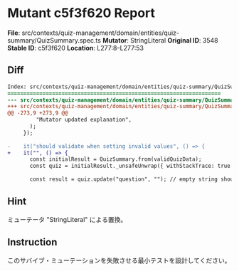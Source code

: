 # Mutant c5f3f620 Report

**File**: src/contexts/quiz-management/domain/entities/quiz-summary/QuizSummary.spec.ts
**Mutator**: StringLiteral
**Original ID**: 3548
**Stable ID**: c5f3f620
**Location**: L277:8–L277:53

## Diff

```diff
Index: src/contexts/quiz-management/domain/entities/quiz-summary/QuizSummary.spec.ts
===================================================================
--- src/contexts/quiz-management/domain/entities/quiz-summary/QuizSummary.spec.ts	original
+++ src/contexts/quiz-management/domain/entities/quiz-summary/QuizSummary.spec.ts	mutated #3548
@@ -273,9 +273,9 @@
         "Mutator updated explanation",
       );
     });
 
-    it("should validate when setting invalid values", () => {
+    it("", () => {
       const initialResult = QuizSummary.from(validQuizData);
       const quiz = initialResult._unsafeUnwrap({ withStackTrace: true });
 
       const result = quiz.update("question", ""); // empty string should fail
```

## Hint

ミューテータ "StringLiteral" による置換。

## Instruction

このサバイブ・ミューテーションを失敗させる最小テストを設計してください。
